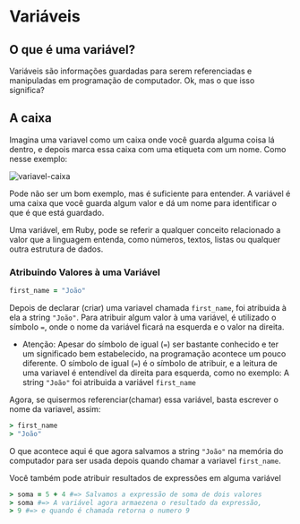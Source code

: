 # Variáveis

## O que é uma variável?

Variáveis são informações guardadas para serem referenciadas e manipuladas em programação de computador. Ok, mas o que isso significa? 

## A caixa

Imagina uma variavel como um caixa onde você guarda alguma coisa lá dentro, e depois marca essa caixa com uma etiqueta com um nome. Como nesse exemplo:

![variavel-caixa](https://i.imgur.com/IEBFo0a.png)

Pode não ser um bom exemplo, mas é suficiente para entender. A variável é uma caixa que você guarda algum valor e dá um nome para identificar o que é que está guardado.

Uma variável, em Ruby, pode se referir a qualquer conceito relacionado a valor que a linguagem entenda, como números, textos, listas ou qualquer outra estrutura de dados. 

### Atribuindo Valores à uma Variável

```ruby
first_name = "João"
```
Depois de declarar (criar) uma variavel chamada `first_name`, foi atribuida à ela a string `"João"`. Para atribuir algum valor à uma variável, é utilizado o símbolo `=`, onde o nome da variável ficará na esquerda e o valor na direita.

* Atenção: Apesar do símbolo de igual (`=`) ser bastante conhecido e ter um significado bem estabelecido, na programação acontece um pouco diferente. O símbolo de igual (`=`) é o símbolo de atribuir, e a leitura de uma variavel é entendível da direita para esquerda, como no exemplo: A string `"João"` foi atribuida a variável `first_name`

Agora, se quisermos referenciar(chamar) essa variável, basta escrever o nome da variavel, assim:
```ruby
> first_name
> "João"
```

O que acontece aqui é que agora salvamos a string `"João"` na memória do computador para ser usada depois quando chamar a variavel `first_name`.

Você também pode atribuir resultados de expressões em alguma variável

```ruby
> soma = 5 + 4 #=> Salvamos a expressão de soma de dois valores
> soma #=> A variável agora armaezena o resultado da expressão, 
> 9 #=> e quando é chamada retorna o numero 9
```